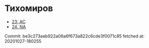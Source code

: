 # Тихомиров
- [23: AC](23.md)
- [24: NA](24.md)

Commit: be3c273aeb922a06a6f673a822c6cde3f0071c85
 fetched at: 20201027-180255
